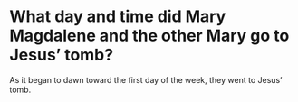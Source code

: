 # What day and time did Mary Magdalene and the other Mary go to Jesus’ tomb?

As it began to dawn toward the first day of the week, they went to Jesus’ tomb.
